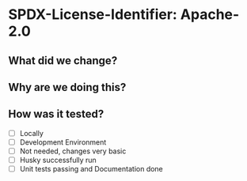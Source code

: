 # SPDX-License-Identifier: Apache-2.0

## What did we change?

## Why are we doing this?

## How was it tested?
- [ ] Locally
- [ ] Development Environment
- [ ] Not needed, changes very basic
- [ ] Husky successfully run
- [ ] Unit tests passing and Documentation done